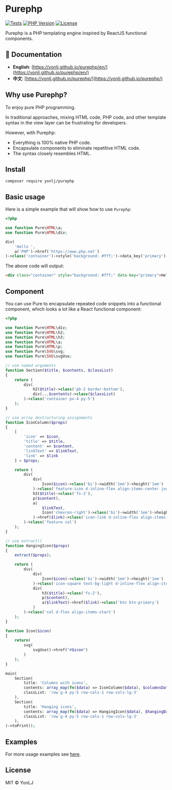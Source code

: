 # Purephp

[![Tests](https://github.com/YonLJ/purephp/workflows/Tests/badge.svg)](https://github.com/YonLJ/purephp/actions)
[![PHP Version](https://img.shields.io/badge/php-%3E%3D8.1-blue.svg)](https://php.net/)
[![License](https://img.shields.io/badge/license-MIT-green.svg)](LICENSE)

Purephp is a PHP templating engine inspired by ReactJS functional components.

## 📖 Documentation

- **English**: [https://yonlj.github.io/purephp/en/](https://yonlj.github.io/purephp/en/)
- **中文**: [https://yonlj.github.io/purephp/](https://yonlj.github.io/purephp/)

## Why use Purephp?

To enjoy pure PHP programming.

In traditional approaches, mixing HTML code, PHP code, and other template syntax in the view layer can be frustrating for developers.

However, with Purephp:
+ Everything is 100% native PHP code.
+ Encapsulate components to eliminate repetitive HTML code.
+ The syntax closely resembles HTML.

## Install

`composer require yonlj/purephp`

## Basic usage

Here is a simple example that will show how to use `Purephp`:

```php
<?php

use function Pure\HTML\a;
use function Pure\HTML\div;

div(
    'Hello ',
    a('PHP')->href('https://www.php.net')
)->class('container')->style('background: #fff;')->data_key('primary')->toPrint();
```

The above code will output:

```html
<div class="container" style="background: #fff;" data-key="primary">Hello <a href="https://www.php.net">PHP</a></div>
```

## Component

You can use Pure to encapsulate repeated code snippets into a functional component, which looks a lot like a React functional component:

```php
<?php

use function Pure\HTML\div;
use function Pure\HTML\h2;
use function Pure\HTML\h3;
use function Pure\HTML\a;
use function Pure\HTML\p;
use function Pure\SVG\svg;
use function Pure\SVG\svgUse;

// use named arguments
function Section($title, $contents, $classList)
{
    return (
        div(
            h2($title)->class('pb-2 border-bottom'),
            div(...$contents)->class($classList)
        )->class('container px-4 py-5')
    );
}

// use array destructuring assignments
function IconColumn($props)
{
    [
        'icon' => $icon,
        'title' => $title,
        'content' => $content,
        'linkText' => $linkText,
        'link' => $link
    ] = $props;

    return (
        div(
            div(
                Icon($icon)->class('bi')->width('1em')->height('1em')
            )->class('feature-icon d-inline-flex align-items-center justify-content-center text-bg-primary bg-gradient fs-2 mb-3'),
            h3($title)->class('fs-2'),
            p($content),
            a(
                $linkText,
                Icon('chevron-right')->class('bi')->width('1em')->height('1em'),
            )->href($link)->class('icon-link d-inline-flex align-items-center')
        )->class('feature col')
    );
}

// use extract()
function HangingIcon($props)
{
    extract($props);

    return (
        div(
            div(
                Icon($icon)->class('bi')->width('1em')->height('1em')
            )->class('icon-square text-bg-light d-inline-flex align-items-center justify-content-center fs-4 flex-shrink-0 me-3'),
            div(
                h3($title)->class('fs-2'),
                p($content),
                a($linkText)->href($link)->class('btn btn-primary')
            )
        )->class('col d-flex align-items-start')
    );
}

function Icon($icon)
{
    return(
        svg(
            svgUse()->href("#$icon")
        )
    );
}

main(
    Section(
        title: 'Columns with icons',
        contents: array_map(fn($data) => IconColumn($data), $columnsData),
        classList: 'row g-4 py-5 row-cols-1 row-cols-lg-3'
    ),
    Section(
        title: 'Hanging icons',
        contents: array_map(fn($data) => HangingIcon($data), $hangingData),
        classList: 'row g-4 py-5 row-cols-1 row-cols-lg-3'
    ),
)->toPrint();
```

## Examples

For more usage examples see [here](https://github.com/YonLJ/purephp/tree/master/examples).

## License

MIT © YonLJ
